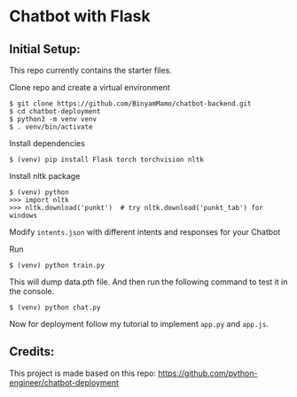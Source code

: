 # Chatbot with Flask

## Initial Setup:
This repo currently contains the starter files.

Clone repo and create a virtual environment
```
$ git clone https://github.com/BinyamMamo/chatbot-backend.git
$ cd chatbot-deployment
$ python3 -m venv venv
$ . venv/bin/activate
```
Install dependencies
```
$ (venv) pip install Flask torch torchvision nltk
```
Install nltk package
```
$ (venv) python
>>> import nltk
>>> nltk.download('punkt')  # try nltk.download('punkt_tab') for windows
```
Modify `intents.json` with different intents and responses for your Chatbot

Run
```
$ (venv) python train.py
```
This will dump data.pth file. And then run
the following command to test it in the console.
```
$ (venv) python chat.py
```

Now for deployment follow my tutorial to implement `app.py` and `app.js`.

## Credits:
This project is made based on this repo: 
https://github.com/python-engineer/chatbot-deployment
